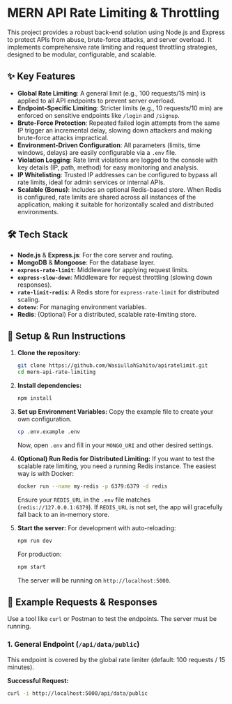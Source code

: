 # MERN API Rate Limiting & Throttling

This project provides a robust back-end solution using Node.js and Express to protect APIs from abuse, brute-force attacks, and server overload. It implements comprehensive rate limiting and request throttling strategies, designed to be modular, configurable, and scalable.

## ✨ Key Features

-   **Global Rate Limiting**: A general limit (e.g., 100 requests/15 min) is applied to all API endpoints to prevent server overload.
-   **Endpoint-Specific Limiting**: Stricter limits (e.g., 10 requests/10 min) are enforced on sensitive endpoints like `/login` and `/signup`.
-   **Brute-Force Protection**: Repeated failed login attempts from the same IP trigger an incremental delay, slowing down attackers and making brute-force attacks impractical.
-   **Environment-Driven Configuration**: All parameters (limits, time windows, delays) are easily configurable via a `.env` file.
-   **Violation Logging**: Rate limit violations are logged to the console with key details (IP, path, method) for easy monitoring and analysis.
-   **IP Whitelisting**: Trusted IP addresses can be configured to bypass all rate limits, ideal for admin services or internal APIs.
-   **Scalable (Bonus)**: Includes an optional Redis-based store. When Redis is configured, rate limits are shared across all instances of the application, making it suitable for horizontally scaled and distributed environments.

## 🛠️ Tech Stack

-   **Node.js** & **Express.js**: For the core server and routing.
-   **MongoDB** & **Mongoose**: For the database layer.
-   **`express-rate-limit`**: Middleware for applying request limits.
-   **`express-slow-down`**: Middleware for request throttling (slowing down responses).
-   **`rate-limit-redis`**: A Redis store for `express-rate-limit` for distributed scaling.
-   **`dotenv`**: For managing environment variables.
-   **Redis**: (Optional) For a distributed, scalable rate-limiting store.

## 🚀 Setup & Run Instructions

1.  **Clone the repository:**
    ```bash
    git clone https://github.com/WasiullahSahito/apiratelimit.git
    cd mern-api-rate-limiting
    ```

2.  **Install dependencies:**
    ```bash
    npm install
    ```

3.  **Set up Environment Variables:**
    Copy the example file to create your own configuration.
    ```bash
    cp .env.example .env
    ```
    Now, open `.env` and fill in your `MONGO_URI` and other desired settings.

4.  **(Optional) Run Redis for Distributed Limiting:**
    If you want to test the scalable rate limiting, you need a running Redis instance. The easiest way is with Docker:
    ```bash
    docker run --name my-redis -p 6379:6379 -d redis
    ```
    Ensure your `REDIS_URL` in the `.env` file matches (`redis://127.0.0.1:6379`). If `REDIS_URL` is not set, the app will gracefully fall back to an in-memory store.

5.  **Start the server:**
    For development with auto-reloading:
    ```bash
    npm run dev
    ```
    For production:
    ```bash
    npm start
    ```
    The server will be running on `http://localhost:5000`.

## 🧪 Example Requests & Responses

Use a tool like `curl` or Postman to test the endpoints. The server must be running.

### 1. General Endpoint (`/api/data/public`)

This endpoint is covered by the global rate limiter (default: 100 requests / 15 minutes).

**Successful Request:**
```bash
curl -i http://localhost:5000/api/data/public
